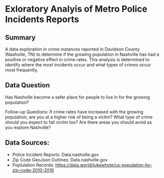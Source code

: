 # Exloratory Analyis of Metro Police Incidents Reports

## Summary
A data exploration in crime instances reported in Davidson County (Nashville, TN) to determine if the growing population in Nashville has had a positive or negative effect in crime rates. 
This analysis is determined to identify where the most incidents occur and what types of crimes occur most frequently.

## Data Question
Has Nashville become a safer place for people to live in for the growing population? 

Follow-up Questions:
If crime rates have increased with the growing population, are you at a higher risk of being a victim? 
What type of crime should you expect to fall victim too?
Are there areas you should avoid as you explore Nashville?

## Data Sources:
* Police Incident Reports: Data.nashville.gov 
* Zip Code GeoJson Outlines: Data.nashville.gov 
* Poplulation Records: https://data.world/lukewhyte/us-population-by-zip-code-2010-2016
